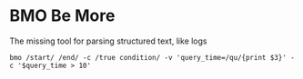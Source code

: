 # BMO Be More
The missing tool for parsing structured text, like logs
```
bmo /start/ /end/ -c /true condition/ -v 'query_time=/qu/{print $3}' -c '$query_time > 10'
```

